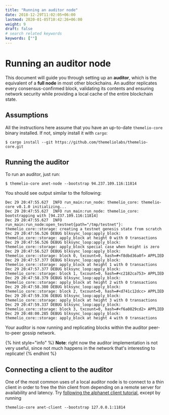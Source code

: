 ```yaml
---
title: "Running an auditor node"
date: 2018-12-29T11:02:05+06:00
lastmod: 2020-01-05T10:42:26+06:00
weight: 9
draft: false
# search related keywords
keywords: [""]
---
```

# Running an auditor node

This document will guide you through setting up an **auditor**, which is the equivalent of a **full node** in most other blockchains. An auditor replicates every consensus-confirmed block, validating its contents and ensuring network security while providing a local cache of the entire blockchain state.

## Assumptions

All the instructions here assume that you have an up-to-date `themelio-core` binary installed. If not, simply install it with `cargo`:

```text
$ cargo install --git https://github.com/themeliolabs/themelio-core.git
```

## Running the auditor

To run an auditor, just run:

```text
$ themelio-core anet-node --bootstrap 94.237.109.116:11814
```

You should see output similar to the following:

```text
Dec 29 20:47:55.627  INFO run_main:run_node: themelio_core: themelio-core v0.1.0 initializing...    
Dec 29 20:47:55.627  INFO run_main:run_node: themelio_core: bootstrapping with [94.237.109.116:11814]    
Dec 29 20:47:55.627  INFO run_main:run_node:open_testnet{path="/tmp/testnet"}: themelio_core::storage: creating a testnet genesis state from scratch    
Dec 29 20:47:56.526 DEBUG blksync_loop:apply_block: themelio_core::storage: apply_block at height 0 with 0 transactions    
Dec 29 20:47:56.526 DEBUG blksync_loop:apply_block: themelio_core::storage: apply_block special case when height is zero    
Dec 29 20:47:56.527 DEBUG blksync_loop:apply_block: themelio_core::storage: block 0, txcount=0, hash=#<f8dbd36a0f> APPLIED    
Dec 29 20:47:57.377 DEBUG blksync_loop:apply_block: themelio_core::storage: apply_block at height 1 with 0 transactions    
Dec 29 20:47:57.377 DEBUG blksync_loop:apply_block: themelio_core::storage: block 1, txcount=0, hash=#<c2182ca753> APPLIED    
Dec 29 20:47:58.379 DEBUG blksync_loop:apply_block: themelio_core::storage: apply_block at height 2 with 0 transactions    
Dec 29 20:47:58.380 DEBUG blksync_loop:apply_block: themelio_core::storage: block 2, txcount=0, hash=#<d741c12dcc> APPLIED    
Dec 29 20:47:59.336 DEBUG blksync_loop:apply_block: themelio_core::storage: apply_block at height 3 with 0 transactions    
Dec 29 20:47:59.337 DEBUG blksync_loop:apply_block: themelio_core::storage: block 3, txcount=0, hash=#<f6a0829cd2> APPLIED    
Dec 29 20:48:00.285 DEBUG blksync_loop:apply_block: themelio_core::storage: apply_block at height 4 with 0 transactions    

```

Your auditor is now running and replicating blocks within the auditor peer-to-peer gossip network.

{% hint style="info" %}
**Note**: right now the auditor implementation is not very useful, since not much happens in the network that's interesting to replicate!
{% endhint %}

## Connecting a client to the auditor

One of the most common uses of a local auditor node is to connect to a thin client in order to free the thin client from depending on a remote server for availability and latency. Try [following the alphanet client tutorial](alphanet-client.md), except by running

```text
themelio-core anet-client --bootstrap 127.0.0.1:11814
```



## 

